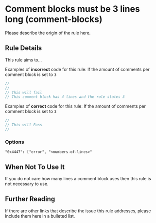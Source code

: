 # Comment blocks must be 3 lines long (comment-blocks)

Please describe the origin of the rule here.


## Rule Details

This rule aims to...

Examples of **incorrect** code for this rule:
If the amount of comments per comment block is set to `3`
```js
//
// 
// This will fail
// This comment block has 4 lines and the rule states 3
```

Examples of **correct** code for this rule:
If the amount of comments per comment block is set to `3`
```js
//
// This will Pass
//
```

### Options

`"0x4447": ["error", "<numbers-of-lines>"`

## When Not To Use It

If you do not care how many lines a comment block uses then this rule is not necessary to use.

## Further Reading

If there are other links that describe the issue this rule addresses, please include them here in a bulleted list.
